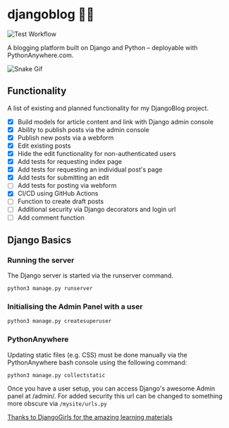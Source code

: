 # djangoblog 👨‍💻

![Test Workflow](https://github.com/illegalbyte/djangoblog/actions/workflows/django.yml/badge.svg)

A blogging platform built on Django and Python – deployable with PythonAnywhere.com.

![Snake Gif](https://i0.wp.com/europeisnotdead.com/wp-content/uploads/2020/05/Czechia-European-Animal-Related-Idioms-Dráždit-hada-bosou-nohou.gif?fit=300%2C300&ssl=1)

## Functionality

A list of existing and planned functionality for my DjangoBlog project.

- [X] Build models for article content and link with Django admin console
- [X] Ability to publish posts via the admin console
- [X] Publish new posts via a webform
- [X] Edit existing posts
- [X] Hide the edit functionality for non-authenticated users
- [X] Add tests for requesting index page
- [X] Add tests for requesting an individual post's page
- [X] Add tests for submitting an edit
- [ ] Add tests for posting via webform
- [X] CI/CD using GitHub Actions
- [ ] Function to create draft posts
- [ ] Additional security via Django decorators and login url
- [ ] Add comment function

## Django Basics

### Running the server

The Django server is started via the runserver command.

```bash
python3 manage.py runserver
```

### Initialising the Admin Panel with a user

```bash
python3 manage.py createsuperuser
```

### PythonAnywhere

Updating static files (e.g. CSS) must be done manually via the PythonAnywhere bash console using the following command:

```bash
python3 manage.py collectstatic
```

Once you have a user setup, you can access Django's awesome Admin panel at /admin/. For added security this url can be changed to something more obscure via ```/mysite/urls.py```

[Thanks to DjangoGirls for the amazing learning materials](https://tutorial.djangogirls.org)
